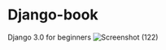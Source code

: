 # Django-book
Django 3.0 for beginners
![Screenshot (122)](https://user-images.githubusercontent.com/40319846/103483980-47bf5a00-4e13-11eb-9314-08dde3dd332b.png)

